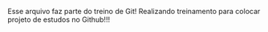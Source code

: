 Esse arquivo faz parte do treino de Git!
Realizando treinamento para colocar projeto de estudos no Github!!!